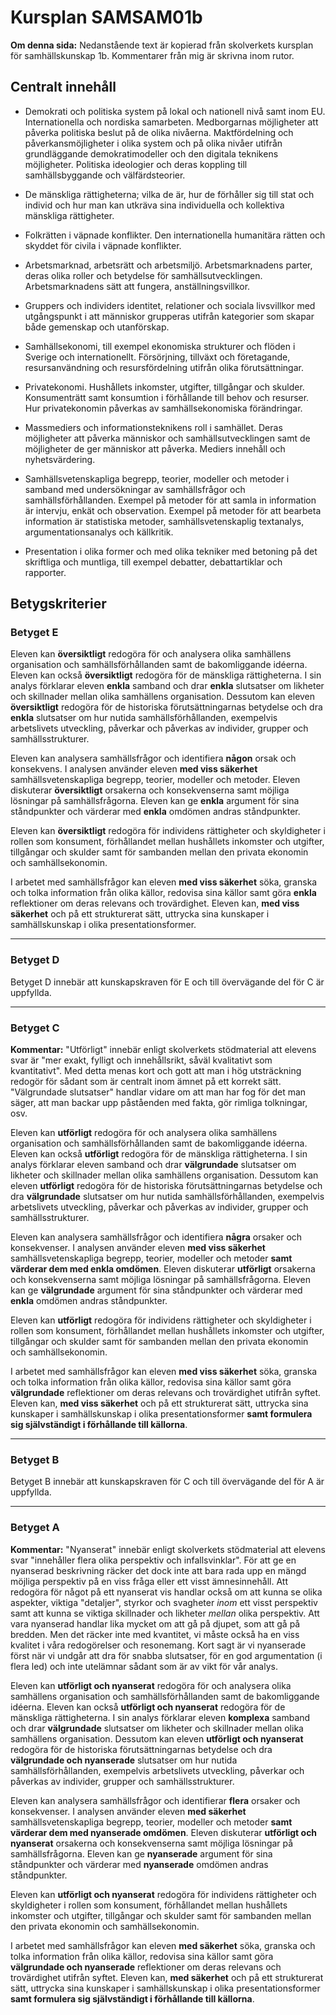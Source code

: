 # Kursplan SAMSAM01b

**Om denna sida:** Nedanstående text är kopierad från skolverkets kursplan för samhällskunskap 1b. Kommentarer från mig är skrivna inom rutor.

## Centralt innehåll

- Demokrati och politiska system på lokal och nationell nivå samt inom EU. Internationella och nordiska samarbeten. Medborgarnas möjligheter att påverka politiska beslut på de olika nivåerna. Maktfördelning och påverkansmöjligheter i olika system och på olika nivåer utifrån grundläggande demokratimodeller och den digitala teknikens möjligheter. Politiska ideologier och deras koppling till samhällsbyggande och välfärdsteorier.

- De mänskliga rättigheterna; vilka de är, hur de förhåller sig till stat och individ och hur man kan utkräva sina individuella och kollektiva mänskliga rättigheter.

- Folkrätten i väpnade konflikter. Den internationella humanitära rätten och skyddet för civila i väpnade konflikter.

- Arbetsmarknad, arbetsrätt och arbetsmiljö. Arbetsmarknadens parter, deras olika roller och betydelse för samhällsutvecklingen. Arbetsmarknadens sätt att fungera, anställningsvillkor.

- Gruppers och individers identitet, relationer och sociala livsvillkor med utgångspunkt i att människor grupperas utifrån kategorier som skapar både gemenskap och utanförskap.

- Samhällsekonomi, till exempel ekonomiska strukturer och flöden i Sverige och internationellt. Försörjning, tillväxt och företagande, resursanvändning och resursfördelning utifrån olika förutsättningar.

- Privatekonomi. Hushållets inkomster, utgifter, tillgångar och skulder. Konsumenträtt samt konsumtion i förhållande till behov och resurser. Hur privatekonomin påverkas av samhällsekonomiska förändringar.

- Massmediers och informationsteknikens roll i samhället. Deras möjligheter att påverka människor och samhällsutvecklingen samt de möjligheter de ger människor att påverka. Mediers innehåll och nyhetsvärdering.

- Samhällsvetenskapliga begrepp, teorier, modeller och metoder i samband med undersökningar av samhällsfrågor och samhällsförhållanden. Exempel på metoder för att samla in information är intervju, enkät och observation. Exempel på metoder för att bearbeta information är statistiska metoder, samhällsvetenskaplig textanalys, argumentationsanalys och källkritik.

- Presentation i olika former och med olika tekniker med betoning på det skriftliga och muntliga, till exempel debatter, debattartiklar och rapporter.

## Betygskriterier

### Betyget E

Eleven kan **översiktligt** redogöra för och analysera olika samhällens organisation och samhällsförhållanden samt de bakomliggande idéerna. Eleven kan också **översiktligt** redogöra för de mänskliga rättigheterna. I sin analys förklarar eleven **enkla** samband och drar **enkla** slutsatser om likheter och skillnader mellan olika samhällens organisation. Dessutom kan eleven **översiktligt** redogöra för de historiska förutsättningarnas betydelse och dra **enkla** slutsatser om hur nutida samhällsförhållanden, exempelvis arbetslivets utveckling, påverkar och påverkas av individer, grupper och samhällsstrukturer.

Eleven kan analysera samhällsfrågor och identifiera **någon** orsak och konsekvens. I analysen använder eleven **med viss säkerhet** samhällsvetenskapliga begrepp, teorier, modeller och metoder. Eleven diskuterar **översiktligt** orsakerna och konsekvenserna samt möjliga lösningar på samhällsfrågorna. Eleven kan ge **enkla** argument för sina ståndpunkter och värderar med **enkla** omdömen andras ståndpunkter.

Eleven kan **översiktligt** redogöra för individens rättigheter och skyldigheter i rollen som konsument, förhållandet mellan hushållets inkomster och utgifter, tillgångar och skulder samt för sambanden mellan den privata ekonomin och samhällsekonomin.

I arbetet med samhällsfrågor kan eleven **med viss säkerhet** söka, granska och tolka information från olika källor, redovisa sina källor samt göra **enkla** reflektioner om deras relevans och trovärdighet. Eleven kan, **med viss säkerhet** och på ett strukturerat sätt, uttrycka sina kunskaper i samhällskunskap i olika presentationsformer.

***

### Betyget D

Betyget D innebär att kunskapskraven för E och till övervägande del för C är uppfyllda.

***

### Betyget C

**Kommentar:** "Utförligt" innebär enligt skolverkets stödmaterial att elevens svar är "mer exakt, fylligt och innehållsrikt, såväl kvalitativt som kvantitativt". Med detta menas kort och gott att man i hög utsträckning redogör för sådant som är centralt inom ämnet på ett korrekt sätt. "Välgrundade slutsatser" handlar vidare om att man har fog för det man säger, att man backar upp påståenden med fakta, gör rimliga tolkningar, osv. 

Eleven kan **utförligt** redogöra för och analysera olika samhällens organisation och samhällsförhållanden samt de bakomliggande idéerna. Eleven kan också **utförligt** redogöra för de mänskliga rättigheterna. I sin analys förklarar eleven samband och drar **välgrundade** slutsatser om likheter och skillnader mellan olika samhällens organisation. Dessutom kan eleven **utförligt** redogöra för de historiska förutsättningarnas betydelse och dra **välgrundade** slutsatser om hur nutida samhällsförhållanden, exempelvis arbetslivets utveckling, påverkar och påverkas av individer, grupper och samhällsstrukturer.

Eleven kan analysera samhällsfrågor och identifiera **några** orsaker och konsekvenser. I analysen använder eleven **med viss säkerhet** samhällsvetenskapliga begrepp, teorier, modeller och metoder **samt värderar dem med enkla omdömen**. Eleven diskuterar **utförligt** orsakerna och konsekvenserna samt möjliga lösningar på samhällsfrågorna. Eleven kan ge **välgrundade** argument för sina ståndpunkter och värderar med **enkla** omdömen andras ståndpunkter.

Eleven kan **utförligt** redogöra för individens rättigheter och skyldigheter i rollen som konsument, förhållandet mellan hushållets inkomster och utgifter, tillgångar och skulder samt för sambanden mellan den privata ekonomin och samhällsekonomin.

I arbetet med samhällsfrågor kan eleven **med viss säkerhet** söka, granska och tolka information från olika källor, redovisa sina källor samt göra **välgrundade** reflektioner om deras relevans och trovärdighet utifrån syftet. Eleven kan, **med viss säkerhet** och på ett strukturerat sätt, uttrycka sina kunskaper i samhällskunskap i olika presentationsformer **samt formulera sig självständigt i förhållande till källorna**.

***

### Betyget B

Betyget B innebär att kunskapskraven för C och till övervägande del för A är uppfyllda.

***

### Betyget A

**Kommentar:** "Nyanserat" innebär enligt skolverkets stödmaterial att elevens svar "innehåller flera olika perspektiv och infallsvinklar". För att ge en nyanserad beskrivning räcker det dock inte att bara rada upp en mängd möjliga perspektiv på en viss fråga eller ett visst ämnesinnehåll. Att redogöra för något på ett nyanserat vis handlar också om att kunna se olika aspekter, viktiga "detaljer", styrkor och svagheter _inom_ ett visst perspektiv samt att kunna se viktiga skillnader och likheter _mellan_ olika perspektiv. Att vara nyanserad handlar lika mycket om att gå på djupet, som att gå på bredden. Men det räcker inte med kvantitet, vi måste också ha en viss kvalitet i våra redogörelser och resonemang. Kort sagt är vi nyanserade först när vi undgår att dra för snabba slutsatser, för en god argumentation (i flera led) och inte utelämnar sådant som är av vikt för vår analys.

Eleven kan **utförligt och nyanserat** redogöra för och analysera olika samhällens organisation och samhällsförhållanden samt de bakomliggande idéerna. Eleven kan också **utförligt och nyanserat** redogöra för de mänskliga rättigheterna. I sin analys förklarar eleven **komplexa** samband och drar **välgrundade** slutsatser om likheter och skillnader mellan olika samhällens organisation. Dessutom kan eleven **utförligt och nyanserat** redogöra för de historiska förutsättningarnas betydelse och dra **välgrundade och nyanserade** slutsatser om hur nutida samhällsförhållanden, exempelvis arbetslivets utveckling, påverkar och påverkas av individer, grupper och samhällsstrukturer.

Eleven kan analysera samhällsfrågor och identifierar **flera** orsaker och konsekvenser. I analysen använder eleven **med säkerhet** samhällsvetenskapliga begrepp, teorier, modeller och metoder **samt värderar dem med nyanserade omdömen**. Eleven diskuterar **utförligt och nyanserat** orsakerna och konsekvenserna samt möjliga lösningar på samhällsfrågorna. Eleven kan ge **nyanserade** argument för sina ståndpunkter och värderar med **nyanserade** omdömen andras ståndpunkter.

Eleven kan **utförligt och nyanserat** redogöra för individens rättigheter och skyldigheter i rollen som konsument, förhållandet mellan hushållets inkomster och utgifter, tillgångar och skulder samt för sambanden mellan den privata ekonomin och samhällsekonomin.

I arbetet med samhällsfrågor kan eleven **med säkerhet** söka, granska och tolka information från olika källor, redovisa sina källor samt göra **välgrundade och nyanserade** reflektioner om deras relevans och trovärdighet utifrån syftet. Eleven kan, **med säkerhet** och på ett strukturerat sätt, uttrycka sina kunskaper i samhällskunskap i olika presentationsformer **samt formulera sig självständigt i förhållande till källorna**.

<!-- inte ha med nedan?


## Bedömningsaspekter av resonemang

**Kommentar:** Nedanstående text kommer från [skolverkets stödmaterial](http://www.skolverket.se/om-skolverket/publikationer/visa-enskild-publikation?_xurl_=http%3A%2F%2Fwww5.skolverket.se%2Fwtpub%2Fws%2Fskolbok%2Fwpubext%2Ftrycksak%2FBlob%2Fpdf3259.pdf%3Fk%3D3259) och är vägledande för lärares bedömning av elevers resonemang. 

* Hur många led resonerar eleven i? 
	* Ju längre resonemangskedjorna är desto mer utvecklade kan resonemangen sägas vara. I något fall lyfter Skolverkets kommentarmaterial fram nyckelord som elever kan tänkas använda för att skapa resonemangskedjor. Dessa kan vara ”därför att”, ”det leder till”, ”det händer på grund av” och ”eftersom” osv. 
	* Enkla resonemang präglas av att resonemanget i huvudsak består av korta konstateranden. Finns resonemang i flera led är de i regel få och ibland onyanserade, till exempel a leder till b därför att ... 

**Kommentar:** Det är något olyckligt att två olika användningar av begreppet "utvecklat" krockar något här. Ett utvecklat resonemang är oftast ett nyanserat resonemang. 

- I vilken omfattning konkretiserar eleven sitt resonemang? 
	- Mer utvecklade resonemang innehåller konkretiseringar i hög utsträckning. De kan göras med hjälp av exempel, jämförelser i tid och rum, konsekvensbeskrivningar eller med stöd av egna erfarenheter. I mer utvecklade resonemang rör sig eleven mellan det konkreta och det abstrakta (eller mellan helhet och detaljer). Det generella (helheten) konkretiseras och tydliggörs med hjälp av det konkreta (detaljer). 
	- Enklare resonemang är ofta mer allmänt hållna och på så sätt otydligare. 

- Hur stor del av ett relevant innehåll behandlas i resonemanget?
	- Mer utvecklade resonemang behandlar en större del av det innehåll som är relevant att ta upp utifrån uppgiften. Om vi tänker oss att vi ska föra ett resonemang om olika faktorer som bidrar till god hälsa, blir ett resonemang som innehåller flera relevanta faktorer mer utvecklat än ett resonemang som innehåller ett fåtal. Den här aspekten handlar om resonemangens bredd snarare än dess djup. 

- I vilken omfattning problematiserar eleven i sitt resonemang?
	- Problematisering i ett resonemang kan till exempel handla om att eleven kan anlägga olika perspektiv, ”å ena sidan – å andra sidan”. Graden av problematiserande ansatser och perspektiv ökar i mer utvecklade resonemang. 
	- Enkla resonemang innehåller vanligtvis få problematiserande inslag. Det kan till exempel handla om att redogöra för någon enstaka för- och nackdel utifrån en given utgångspunkt. 

- I vilken omfattning drar eleven relevanta slutsatser i sitt resonemang?
	- Dels handlar det om slutsatsernas grad av kvalitet, till exempel komplexitet, generaliserbarhet och träffsäkerhet. Dels handlar det om kvantitet. Ju fler relevanta slutsatser eleven drar i sitt resonemang desto mer utvecklat blir resonemanget. Det kan också handla om elevens egen värdering av slutsatserna.

- I vilken omfattning använder sig eleven av ämnesspecika begrepp med precision i sitt resonemang?
	- I en del ämnen används ämnesspecika begrepp med god precision i de mer utvecklade resonemangen. Med god precision menas att begreppen används på ett korrekt sätt. Eleven kan också skilja mellan närliggande begrepp som till exempel stat, kommun och landsting i ämnet samhällskunskap. 
	- Enkla resonemang präglas i större utsträckning av ett vardagsspråk än ett ämnesspecikt språk

- I vilken omfattning underbygger  eleven sitt resonemang med hjälp av korrekta fakta, logik, exempel och egna erfarenheter? 
	- Mer utvecklade resonemang underbyggs med hjälp av relevanta fakta, exempel och egna erfarenheter. En annan faktor som påverkar resonemangens underbyggnad är graden av logik. Väl underbyggda resonemang är logiska och tydliga. 
 -->
